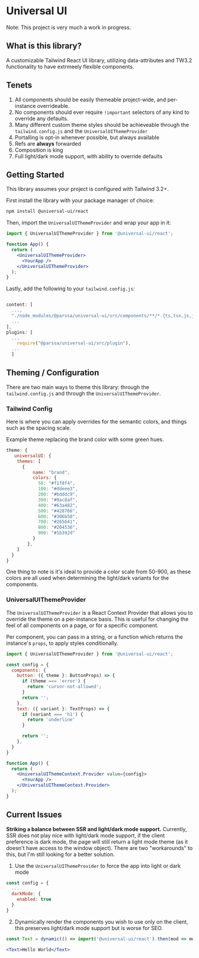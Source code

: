 # Universal UI

Note: This project is very much a work in progress.

## What is this library?

A customizable Tailwind React UI library, utilizing data-attributes and TW3.2 functionality to have extrmeely flexible components.

## Tenets
1. All components should be easily themeable project-wide, and per-instance overrideable.
2. No components should ever require `!important` selectors of any kind to override any defaults.
3. Many different custom theme styles should be achieveable through the `tailwind.config.js` and the `UniversalUIThemeProvider`
4. Portalling is opt-in whenever possible, but always available
5. Refs are **always** forwarded
6. Composition is king
7. Full light/dark mode support, with ability to override defaults

## Getting Started
This library assumes your project is configured with Tailwind 3.2+. 

First install the library with your package manager of choice:

```bash
npm install @universal-ui/react
```

Then, import the `UniversalUIThemeProvider` and wrap your app in it:

```jsx
import { UniversalUIThemeProvider } from '@universal-ui/react';

function App() {
  return (
    <UniversalUIThemeProvider>
      <YourApp />
    </UniversalUIThemeProvider>
  );
}
```

Lastly, add the following to your `tailwind.config.js`:

```js

content: [
  ...,
  "./node_modules/@parssa/universal-ui/src/components/**/*.{ts,tsx,js,jsx}",
  ...
],
plugins: [
  ...
    require("@parssa/universal-ui/src/plugin"),
  ...
  ]
```

## Theming / Configuration

There are two main ways to theme this library: through the `tailwind.config.js` and through the `UniversalUIThemeProvider`.

### Tailwind Config
Here is where you can apply overrides for the semantic colors, and things such as the spacing scale.

Example theme replacing the brand color with some green hues.

```js
theme: {
   universalUI: {
    themes: [
      {
          name: "brand",
          colors: {
            50: "#f1f8f4",
            100: "#ddeee3",
            200: "#bdddc9",
            300: "#9ac8af",
            400: "#63a482",
            500: "#428766",
            600: "#306b50",
            700: "#265641",
            800: "#204536",
            900: "#1b392d"
          }
        },
    ]
  }
}
```

One thing to note is it's ideal to provide a color scale from 50-900, as these colors are all used when determining the light/dark variants for the components.

### UniversalUIThemeProvider


The `UniversalUIThemeProvider` is a React Context Provider that allows you to override the theme on a per-instance basis. This is useful for changing the feel of all components on a page, or for a specific component.

Per component, you can pass in a string, or a function which returns the instance's `props`, to apply styles conditionally.

```jsx
import { UniversalUIThemeProvider } from '@universal-ui/react';

const config = {
  components: {
    button: ({ theme }: ButtonProps) => {
      if (theme === 'error') {
        return 'cursor-not-allowed';
      }
      return '';
    },
    text: ({ variant }: TextProps) => {
      if (variant === 'h1') {
        return 'underline'
      }

      return '';
    },
  }
}

function App() {
  return (
    <UniversalUIThemeContext.Provider value={config}>
      <YourApp />
    </UniversalUIThemeContext.Provider>
  );
}
```


## Current Issues
**Striking a balance between SSR and light/dark mode support.** Currently, SSR does not play nice with light/dark mode support, if the client preference is dark mode, the page will still return a light mode theme (as it doesn't have access to the window object). There are two "workarounds" to this, but I'm still looking for a better solution.

1. Use the `UniversalUIThemeProvider` to force the app into light or dark mode
```js
const config = {
  ...
  darkMode: {
    enabled: true
  }
} 
```
2. Dynamically render the components you wish to use only on the client, this preserves light/dark mode support but is worse for SEO. 

```jsx
const Text = dynamic(() => import('@universal-ui/react').then(mod => mod.Text), { ssr: false });

<Text>Hello World</Text>
```